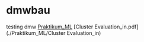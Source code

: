 # dmwbau
testing dmw
[Praktikum_ML](./Praktikum_ML)
[Cluster Evaluation_in.pdf](./Praktikum_ML/Cluster Evaluation_in)
